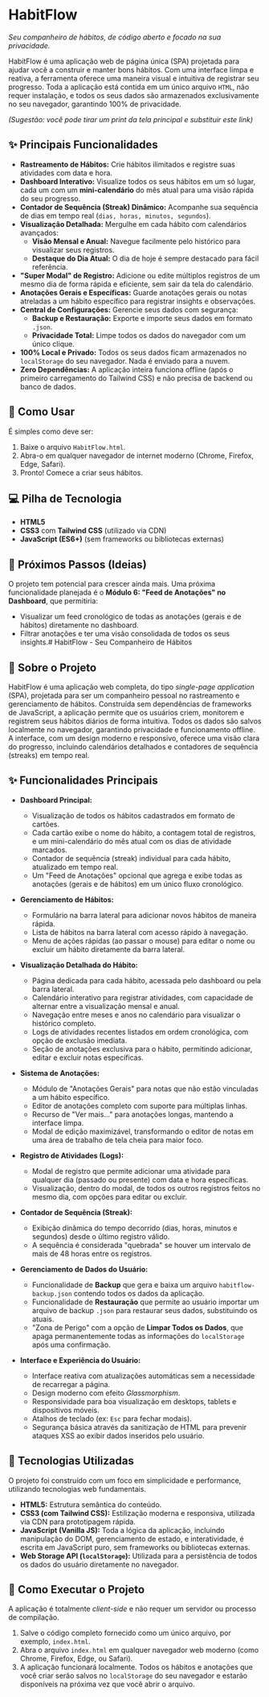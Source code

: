 # HabitFlow

*Seu companheiro de hábitos, de código aberto e focado na sua privacidade.*

HabitFlow é uma aplicação web de página única (SPA) projetada para ajudar você a construir e manter bons hábitos. Com uma interface limpa e reativa, a ferramenta oferece uma maneira visual e intuitiva de registrar seu progresso. Toda a aplicação está contida em um único arquivo `HTML`, não requer instalação, e todos os seus dados são armazenados exclusivamente no seu navegador, garantindo 100% de privacidade.

*(Sugestão: você pode tirar um print da tela principal e substituir este link)*

## ✨ Principais Funcionalidades

  - **Rastreamento de Hábitos:** Crie hábitos ilimitados e registre suas atividades com data e hora.
  - **Dashboard Interativo:** Visualize todos os seus hábitos em um só lugar, cada um com um **mini-calendário** do mês atual para uma visão rápida do seu progresso.
  - **Contador de Sequência (Streak) Dinâmico:** Acompanhe sua sequência de dias em tempo real (`dias, horas, minutos, segundos`).
  - **Visualização Detalhada:** Mergulhe em cada hábito com calendários avançados:
      - **Visão Mensal e Anual:** Navegue facilmente pelo histórico para visualizar seus registros.
      - **Destaque do Dia Atual:** O dia de hoje é sempre destacado para fácil referência.
  - **"Super Modal" de Registro:** Adicione ou edite múltiplos registros de um mesmo dia de forma rápida e eficiente, sem sair da tela do calendário.
  - **Anotações Gerais e Específicas:** Guarde anotações gerais ou notas atreladas a um hábito específico para registrar insights e observações.
  - **Central de Configurações:** Gerencie seus dados com segurança:
      - **Backup e Restauração:** Exporte e importe seus dados em formato `.json`.
      - **Privacidade Total:** Limpe todos os dados do navegador com um único clique.
  - **100% Local e Privado:** Todos os seus dados ficam armazenados no `localStorage` do seu navegador. Nada é enviado para a nuvem.
  - **Zero Dependências:** A aplicação inteira funciona offline (após o primeiro carregamento do Tailwind CSS) e não precisa de backend ou banco de dados.

## 🚀 Como Usar

É simples como deve ser:

1.  Baixe o arquivo `HabitFlow.html`.
2.  Abra-o em qualquer navegador de internet moderno (Chrome, Firefox, Edge, Safari).
3.  Pronto\! Comece a criar seus hábitos.

## 💻 Pilha de Tecnologia

  - **HTML5**
  - **CSS3** com **Tailwind CSS** (utilizado via CDN)
  - **JavaScript (ES6+)** (sem frameworks ou bibliotecas externas)

## 🔮 Próximos Passos (Ideias)

O projeto tem potencial para crescer ainda mais. Uma próxima funcionalidade planejada é o **Módulo 6: "Feed de Anotações" no Dashboard**, que permitiria:

  - Visualizar um feed cronológico de todas as anotações (gerais e de hábitos) diretamente no dashboard.
  - Filtrar anotações e ter uma visão consolidada de todos os seus insights.# HabitFlow - Seu Companheiro de Hábitos

## 📝 Sobre o Projeto
HabitFlow é uma aplicação web completa, do tipo *single-page application* (SPA), projetada para ser um companheiro pessoal no rastreamento e gerenciamento de hábitos. Construída sem dependências de frameworks de JavaScript, a aplicação permite que os usuários criem, monitorem e registrem seus hábitos diários de forma intuitiva. Todos os dados são salvos localmente no navegador, garantindo privacidade e funcionamento offline. A interface, com um design moderno e responsivo, oferece uma visão clara do progresso, incluindo calendários detalhados e contadores de sequência (streaks) em tempo real.

## ✨ Funcionalidades Principais

* **Dashboard Principal:**
    * Visualização de todos os hábitos cadastrados em formato de cartões.
    * Cada cartão exibe o nome do hábito, a contagem total de registros, e um mini-calendário do mês atual com os dias de atividade marcados.
    * Contador de sequência (streak) individual para cada hábito, atualizado em tempo real.
    * Um "Feed de Anotações" opcional que agrega e exibe todas as anotações (gerais e de hábitos) em um único fluxo cronológico.

* **Gerenciamento de Hábitos:**
    * Formulário na barra lateral para adicionar novos hábitos de maneira rápida.
    * Lista de hábitos na barra lateral com acesso rápido à navegação.
    * Menu de ações rápidas (ao passar o mouse) para editar o nome ou excluir um hábito diretamente da barra lateral.

* **Visualização Detalhada do Hábito:**
    * Página dedicada para cada hábito, acessada pelo dashboard ou pela barra lateral.
    * Calendário interativo para registrar atividades, com capacidade de alternar entre a visualização mensal e anual.
    * Navegação entre meses e anos no calendário para visualizar o histórico completo.
    * Logs de atividades recentes listados em ordem cronológica, com opção de exclusão imediata.
    * Seção de anotações exclusiva para o hábito, permitindo adicionar, editar e excluir notas específicas.

* **Sistema de Anotações:**
    * Módulo de "Anotações Gerais" para notas que não estão vinculadas a um hábito específico.
    * Editor de anotações completo com suporte para múltiplas linhas.
    * Recurso de "Ver mais..." para anotações longas, mantendo a interface limpa.
    * Modal de edição maximizável, transformando o editor de notas em uma área de trabalho de tela cheia para maior foco.

* **Registro de Atividades (Logs):**
    * Modal de registro que permite adicionar uma atividade para qualquer dia (passado ou presente) com data e hora específicas.
    * Visualização, dentro do modal, de todos os outros registros feitos no mesmo dia, com opções para editar ou excluir.

* **Contador de Sequência (Streak):**
    * Exibição dinâmica do tempo decorrido (dias, horas, minutos e segundos) desde o último registro válido.
    * A sequência é considerada "quebrada" se houver um intervalo de mais de 48 horas entre os registros.

* **Gerenciamento de Dados do Usuário:**
    * Funcionalidade de **Backup** que gera e baixa um arquivo `habitflow-backup.json` contendo todos os dados da aplicação.
    * Funcionalidade de **Restauração** que permite ao usuário importar um arquivo de backup `.json` para restaurar seus dados, substituindo os atuais.
    * "Zona de Perigo" com a opção de **Limpar Todos os Dados**, que apaga permanentemente todas as informações do `localStorage` após uma confirmação.

* **Interface e Experiência do Usuário:**
    * Interface reativa com atualizações automáticas sem a necessidade de recarregar a página.
    * Design moderno com efeito *Glassmorphism*.
    * Responsividade para boa visualização em desktops, tablets e dispositivos móveis.
    * Atalhos de teclado (ex: `Esc` para fechar modais).
    * Segurança básica através da sanitização de HTML para prevenir ataques XSS ao exibir dados inseridos pelo usuário.

## 🚀 Tecnologias Utilizadas
O projeto foi construído com um foco em simplicidade e performance, utilizando tecnologias web fundamentais.

* **HTML5:** Estrutura semântica do conteúdo.
* **CSS3 (com Tailwind CSS):** Estilização moderna e responsiva, utilizada via CDN para prototipagem rápida.
* **JavaScript (Vanilla JS):** Toda a lógica da aplicação, incluindo manipulação do DOM, gerenciamento de estado, e interatividade, é escrita em JavaScript puro, sem frameworks ou bibliotecas externas.
* **Web Storage API (`localStorage`):** Utilizada para a persistência de todos os dados do usuário diretamente no navegador.

## 🏁 Como Executar o Projeto
A aplicação é totalmente *client-side* e não requer um servidor ou processo de compilação.

1.  Salve o código completo fornecido como um único arquivo, por exemplo, `index.html`.
2.  Abra o arquivo `index.html` em qualquer navegador web moderno (como Chrome, Firefox, Edge, ou Safari).
3.  A aplicação funcionará localmente. Todos os hábitos e anotações que você criar serão salvos no `localStorage` do seu navegador e estarão disponíveis na próxima vez que você abrir o arquivo.